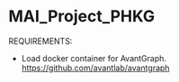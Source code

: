 # MAI_Project_PHKG

REQUIREMENTS:
* Load docker container for AvantGraph. https://github.com/avantlab/avantgraph
